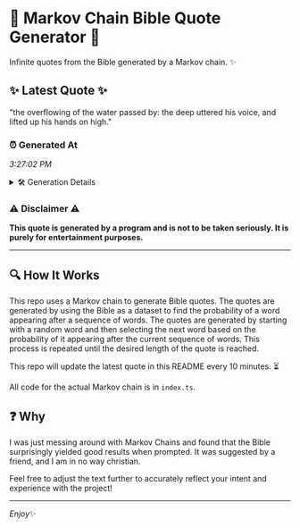 # 📖 Markov Chain Bible Quote Generator 📖

Infinite quotes from the Bible generated by a Markov chain. ✨

## ✨ Latest Quote ✨
"the overflowing of the water passed by: the deep uttered his voice, and lifted up his hands on high."

### ⏰ Generated At
*3:27:02 PM*

<details>
    <summary>🛠️ Generation Details</summary>
    <p>
        <strong>🌱 Seed:</strong> the<br>
        <strong>🔄 Iterations:</strong> 18<br>
        <strong>📜 Context History:</strong><br>[ the ]: overflowing<br>[ the, overflowing ]: of<br>[ the, overflowing, of ]: the<br>[ the, overflowing, of, the ]: water<br>[ the, overflowing, of, the, water ]: passed<br>[ the, overflowing, of, the, water, passed ]: by:<br>[ overflowing, of, the, water, passed, by: ]: the<br>[ of, the, water, passed, by:, the ]: deep<br>[ the, water, passed, by:, the, deep ]: uttered<br>[ water, passed, by:, the, deep, uttered ]: his<br>[ passed, by:, the, deep, uttered, his ]: voice,<br>[ by:, the, deep, uttered, his, voice, ]: and<br>[ the, deep, uttered, his, voice,, and ]: lifted<br>[ deep, uttered, his, voice,, and, lifted ]: up<br>[ uttered, his, voice,, and, lifted, up ]: his<br>[ his, voice,, and, lifted, up, his ]: hands<br>[ voice,, and, lifted, up, his, hands ]: on<br>[ and, lifted, up, his, hands, on ]: high.<br>
    </p>
</details>

### ⚠️ Disclaimer ⚠️
**This quote is generated by a program and is not to be taken seriously. It is purely for entertainment purposes.**

---

## 🔍 How It Works

This repo uses a Markov chain to generate Bible quotes. The quotes are generated by using the Bible as a dataset to find the probability of a word appearing after a sequence of words. The quotes are generated by starting with a random word and then selecting the next word based on the probability of it appearing after the current sequence of words. This process is repeated until the desired length of the quote is reached.

This repo will update the latest quote in this README every 10 minutes. ⏳

All code for the actual Markov chain is in `index.ts`.

## ❓ Why

I was just messing around with Markov Chains and found that the Bible surprisingly yielded good results when prompted. 
It was suggested by a friend, and I am in no way christian.

Feel free to adjust the text further to accurately reflect your intent and experience with the project!

---

*Enjoy*✨
